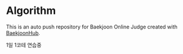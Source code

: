 # Algorithm
This is an auto push repository for Baekjoon Online Judge created with [BaekjoonHub](https://github.com/BaekjoonHub/BaekjoonHub).

1일 1코테 연습중